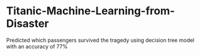 # Titanic-Machine-Learning-from-Disaster
Predicted which passengers survived the tragedy using decision tree model with an accuracy of 77%
